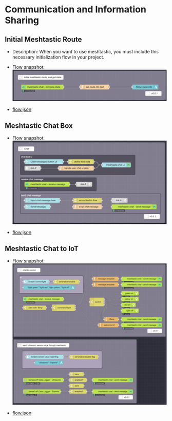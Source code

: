 # Communication and Information Sharing

## Initial Meshtastic Route

- Description:
When you want to use meshtastic, you must include this necessary initialization flow in your project.

- Flow snapshot:
![flow-snapshot](./imgs/flow-snapshot_initial-meshtastic-route.png)

- [flow.json](./flows/initial-meshtastic-route.json)

## Meshtastic Chat Box

- Flow snapshot:
![flow-snapshot](./imgs/flow-snapshot_chat-box.png)

- [flow.json](./flows/meshtastic-chat-box.json)

## Meshtastic Chat to IoT

- Flow snapshot:
![flow-snapshot](./imgs/flow-snapshot_chat-to-iot.png)

- [flow.json](./flows/meshtastic-chat-to-iot.json)
